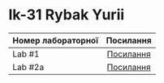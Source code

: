 # Ik-31 Rybak Yurii 
| Номер лабораторної | Посилання |
| ------------- |:------------------:| 
| Lab #1 |[Посилання](https://github.com/Yura47/Yurii-Rybak-IK-31/tree/master/Lab_1) |
| Lab #2a |[Посилання](https://github.com/Yura47/Yurii-Rybak-IK-31/tree/master/Lab_2a) |


